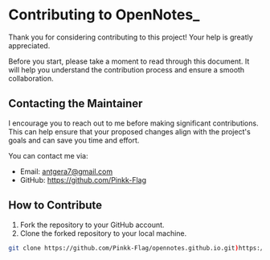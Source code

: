 # Contributing to OpenNotes_

Thank you for considering contributing to this project! Your help is greatly appreciated.

Before you start, please take a moment to read through this document. It will help you understand the contribution process and ensure a smooth collaboration.

## Contacting the Maintainer

I encourage you to reach out to me before making significant contributions. This can help ensure that your proposed changes align with the project's goals and can save you time and effort.

You can contact me via:

- Email: antgera7@gmail.com
- GitHub: https://github.com/Pinkk-Flag

## How to Contribute

1. Fork the repository to your GitHub account.
2. Clone the forked repository to your local machine.

```bash
git clone https://github.com/Pinkk-Flag/opennotes.github.io.git)https://github.com/Pinkk-Flag/opennotes.github.io.git

